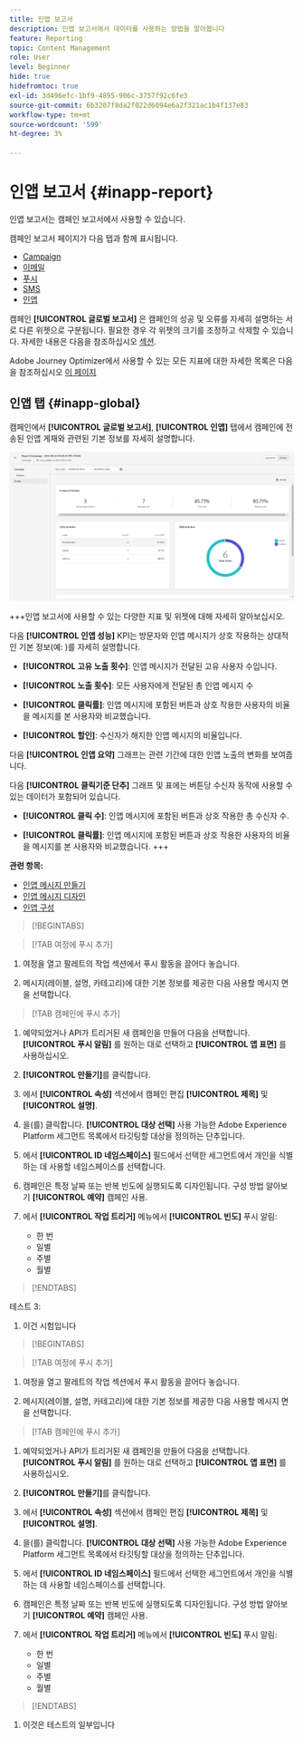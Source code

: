 ```yaml
---
title: 인앱 보고서
description: 인앱 보고서에서 데이터를 사용하는 방법을 알아봅니다
feature: Reporting
topic: Content Management
role: User
level: Beginner
hide: true
hidefromtoc: true
exl-id: 3d496efc-1bf9-4895-906c-3757f92c6fe3
source-git-commit: 6b3207f8da2f022d6094e6a2f321ac1b4f137e83
workflow-type: tm+mt
source-wordcount: '599'
ht-degree: 3%

---
```


# 인앱 보고서  {#inapp-report}

인앱 보고서는 캠페인 보고서에서 사용할 수 있습니다.

캠페인 보고서 페이지가 다음 탭과 함께 표시됩니다.

* [Campaign](../reports/campaign-global-report.md#campaign-live)
* [이메일](../reports/campaign-global-report.md#email-live)
* [푸시](../reports/campaign-global-report.md#push-live)
* [SMS](../reports/campaign-global-report.md#sms-live)
* [인앱](#in-app-global)

캠페인 **[!UICONTROL 글로벌 보고서]** 은 캠페인의 성공 및 오류를 자세히 설명하는 서로 다른 위젯으로 구분됩니다. 필요한 경우 각 위젯의 크기를 조정하고 삭제할 수 있습니다. 자세한 내용은 다음을 참조하십시오 [섹션](../reports/global-report.md#modify-dashboard).

Adobe Journey Optimizer에서 사용할 수 있는 모든 지표에 대한 자세한 목록은 다음을 참조하십시오 [이 페이지](../reports/global-report.md#list-of-components-global.md)

## 인앱 탭 {#inapp-global}

캠페인에서 **[!UICONTROL 글로벌 보고서]**, **[!UICONTROL 인앱]** 탭에서 캠페인에 전송된 인앱 게재와 관련된 기본 정보를 자세히 설명합니다.

![](assets/campaign_report_global_6.png)

+++인앱 보고서에 사용할 수 있는 다양한 지표 및 위젯에 대해 자세히 알아보십시오.

다음 **[!UICONTROL 인앱 성능]** KPI는 방문자와 인앱 메시지가 상호 작용하는 상대적인 기본 정보(예: )를 자세히 설명합니다.

* **[!UICONTROL 고유 노출 횟수]**: 인앱 메시지가 전달된 고유 사용자 수입니다.

* **[!UICONTROL 노출 횟수]**: 모든 사용자에게 전달된 총 인앱 메시지 수

* **[!UICONTROL 클릭률]**: 인앱 메시지에 포함된 버튼과 상호 작용한 사용자의 비율을 메시지를 본 사용자와 비교했습니다.

* **[!UICONTROL 할인]**: 수신자가 해지한 인앱 메시지의 비율입니다.

다음 **[!UICONTROL 인앱 요약]** 그래프는 관련 기간에 대한 인앱 노출의 변화를 보여줍니다.

다음 **[!UICONTROL 클릭기준 단추]** 그래프 및 표에는 버튼당 수신자 동작에 사용할 수 있는 데이터가 포함되어 있습니다.

* **[!UICONTROL 클릭 수]**: 인앱 메시지에 포함된 버튼과 상호 작용한 총 수신자 수.

* **[!UICONTROL 클릭률]**: 인앱 메시지에 포함된 버튼과 상호 작용한 사용자의 비율을 메시지를 본 사용자와 비교했습니다.
+++

**관련 항목:**

* [인앱 메시지 만들기](../in-app/create-in-app.md)
* [인앱 메시지 디자인](../in-app/design-in-app.md)
* [인앱 구성](../in-app/inapp-configuration.md)


>[!BEGINTABS]

>[!TAB 여정에 푸시 추가]

1. 여정을 열고 팔레트의 작업 섹션에서 푸시 활동을 끌어다 놓습니다.

1. 메시지(레이블, 설명, 카테고리)에 대한 기본 정보를 제공한 다음 사용할 메시지 면을 선택합니다.

>[!TAB 캠페인에 푸시 추가]

1. 예약되었거나 API가 트리거된 새 캠페인을 만들어 다음을 선택합니다. **[!UICONTROL 푸시 알림]** 를 원하는 대로 선택하고 **[!UICONTROL 앱 표면]** 를 사용하십시오.

1. **[!UICONTROL 만들기]**&#x200B;를 클릭합니다.

1. 에서 **[!UICONTROL 속성]** 섹션에서 캠페인 편집 **[!UICONTROL 제목]** 및 **[!UICONTROL 설명]**.

1. 을(를) 클릭합니다. **[!UICONTROL 대상 선택]** 사용 가능한 Adobe Experience Platform 세그먼트 목록에서 타깃팅할 대상을 정의하는 단추입니다.

1. 에서 **[!UICONTROL ID 네임스페이스]** 필드에서 선택한 세그먼트에서 개인을 식별하는 데 사용할 네임스페이스를 선택합니다.

1. 캠페인은 특정 날짜 또는 반복 빈도에 실행되도록 디자인됩니다. 구성 방법 알아보기 **[!UICONTROL 예약]** 캠페인 사용.

1. 에서 **[!UICONTROL 작업 트리거]** 메뉴에서 **[!UICONTROL 빈도]** 푸시 알림:

   * 한 번
   * 일별
   * 주별
   * 월별

>[!ENDTABS]

테스트 3:

1. 이건 시험입니다

>[!BEGINTABS]

>[!TAB 여정에 푸시 추가]

1. 여정을 열고 팔레트의 작업 섹션에서 푸시 활동을 끌어다 놓습니다.

1. 메시지(레이블, 설명, 카테고리)에 대한 기본 정보를 제공한 다음 사용할 메시지 면을 선택합니다.

>[!TAB 캠페인에 푸시 추가]

1. 예약되었거나 API가 트리거된 새 캠페인을 만들어 다음을 선택합니다. **[!UICONTROL 푸시 알림]** 를 원하는 대로 선택하고 **[!UICONTROL 앱 표면]** 를 사용하십시오.

1. **[!UICONTROL 만들기]**&#x200B;를 클릭합니다.

1. 에서 **[!UICONTROL 속성]** 섹션에서 캠페인 편집 **[!UICONTROL 제목]** 및 **[!UICONTROL 설명]**.

1. 을(를) 클릭합니다. **[!UICONTROL 대상 선택]** 사용 가능한 Adobe Experience Platform 세그먼트 목록에서 타깃팅할 대상을 정의하는 단추입니다.

1. 에서 **[!UICONTROL ID 네임스페이스]** 필드에서 선택한 세그먼트에서 개인을 식별하는 데 사용할 네임스페이스를 선택합니다.

1. 캠페인은 특정 날짜 또는 반복 빈도에 실행되도록 디자인됩니다. 구성 방법 알아보기 **[!UICONTROL 예약]** 캠페인 사용.

1. 에서 **[!UICONTROL 작업 트리거]** 메뉴에서 **[!UICONTROL 빈도]** 푸시 알림:

   * 한 번
   * 일별
   * 주별
   * 월별

>[!ENDTABS]

1. 이것은 테스트의 일부입니다
